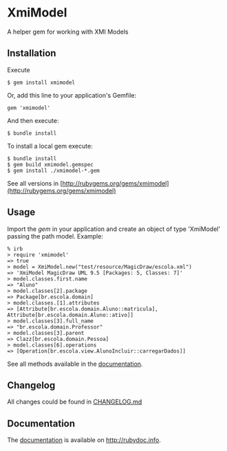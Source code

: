 # XmiModel

A helper gem for working with XMI Models

## Installation

Execute

```
$ gem install xmimodel
```

Or, add this line to your application's Gemfile:

```
gem 'xmimodel'
```

And then execute:

```
$ bundle install
```

To install a local gem execute:

```
$ bundle install
$ gem build xmimodel.gemspec
$ gem install ./xmimodel-*.gem
```
See all versions in [http://rubygems.org/gems/xmimodel](http://rubygems.org/gems/xmimodel)

## Usage

Import the *gem* in your application and create an object of type 'XmiModel' passing the path model.
Example:

```
% irb
> require 'xmimodel'
=> true
> model = XmiModel.new("test/resource/MagicDraw/escola.xml")
=> 'XmiModel MagicDraw UML 9.5 [Packages: 5, Classes: 7]'
> model.classes.first.name
=> "Aluno"
> model.classes[2].package
=> Package[br.escola.domain]
> model.classes.[1].attributes     
=> [Attribute[br.escola.domain.Aluno::matricula], Attribute[br.escola.domain.Aluno::ativo]]
> model.classes[3].full_name
=> "br.escola.domain.Professor"
> model.classes[3].parent   
=> Clazz[br.escola.domain.Pessoa]
> model.classes[6].operations
=> [Operation[br.escola.view.AlunoIncluir::carregarDados]]

```

See all methods available in the <a href="http://rubydoc.info/github/marvinsiq/xmimodel/master/frames" target="_top">documentation</a>.

## Changelog

All changes could be found in [CHANGELOG.md](CHANGELOG.md)

## Documentation
The <a href="http://rubydoc.info/github/marvinsiq/xmimodel/master/frames" target="_top">documentation</a> is available on <a href="http://rubydoc.info/github/marvinsiq/xmimodel/master/frames" target="_top">http://rubydoc.info</a>.
